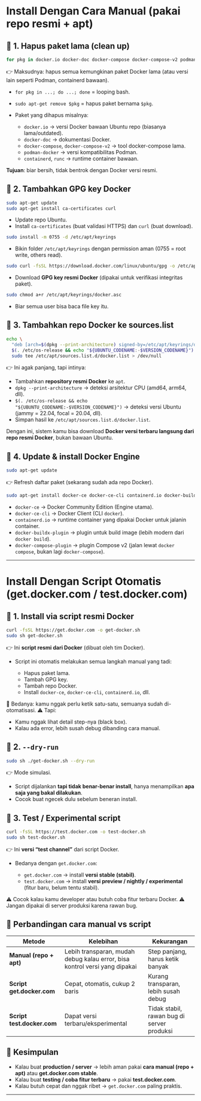 # Install Dengan Cara Manual (pakai repo resmi + apt)

## 🔹 1. Hapus paket lama (clean up)

```bash
for pkg in docker.io docker-doc docker-compose docker-compose-v2 podman-docker containerd runc; do sudo apt-get remove $pkg; done
```

👉 Maksudnya: hapus semua kemungkinan paket Docker lama (atau versi lain seperti Podman, containerd bawaan).

* `for pkg in ...; do ...; done` = looping bash.
* `sudo apt-get remove $pkg` = hapus paket bernama `$pkg`.
* Paket yang dihapus misalnya:

  * `docker.io` → versi Docker bawaan Ubuntu repo (biasanya lama/outdated).
  * `docker-doc` → dokumentasi Docker.
  * `docker-compose`, `docker-compose-v2` → tool docker-compose lama.
  * `podman-docker` → versi kompatibilitas Podman.
  * `containerd`, `runc` → runtime container bawaan.

**Tujuan**: biar bersih, tidak bentrok dengan Docker versi resmi.

## 🔹 2. Tambahkan GPG key Docker

```bash
sudo apt-get update
sudo apt-get install ca-certificates curl
```

* Update repo Ubuntu.
* Install `ca-certificates` (buat validasi HTTPS) dan `curl` (buat download).

```bash
sudo install -m 0755 -d /etc/apt/keyrings
```

* Bikin folder `/etc/apt/keyrings` dengan permission aman (0755 = root write, others read).

```bash
sudo curl -fsSL https://download.docker.com/linux/ubuntu/gpg -o /etc/apt/keyrings/docker.asc
```

* Download **GPG key resmi Docker** (dipakai untuk verifikasi integritas paket).

```bash
sudo chmod a+r /etc/apt/keyrings/docker.asc
```

* Biar semua user bisa baca file key itu.

## 🔹 3. Tambahkan repo Docker ke sources.list

```bash
echo \
  "deb [arch=$(dpkg --print-architecture) signed-by=/etc/apt/keyrings/docker.asc] https://download.docker.com/linux/ubuntu \
  $(. /etc/os-release && echo "${UBUNTU_CODENAME:-$VERSION_CODENAME}") stable" | \
  sudo tee /etc/apt/sources.list.d/docker.list > /dev/null
```

👉 Ini agak panjang, tapi intinya:

* Tambahkan **repository resmi Docker** ke `apt`.
* `dpkg --print-architecture` → deteksi arsitektur CPU (amd64, arm64, dll).
* `$(. /etc/os-release && echo "${UBUNTU_CODENAME:-$VERSION_CODENAME}")` → deteksi versi Ubuntu (jammy = 22.04, focal = 20.04, dll).
* Simpan hasil ke `/etc/apt/sources.list.d/docker.list`.

Dengan ini, sistem kamu bisa download **Docker versi terbaru langsung dari repo resmi Docker**, bukan bawaan Ubuntu.

## 🔹 4. Update & install Docker Engine

```bash
sudo apt-get update
```

👉 Refresh daftar paket (sekarang sudah ada repo Docker).

```bash
sudo apt-get install docker-ce docker-ce-cli containerd.io docker-buildx-plugin docker-compose-plugin
```

* `docker-ce` → Docker Community Edition (Engine utama).
* `docker-ce-cli` → Docker Client (CLI `docker`).
* `containerd.io` → runtime container yang dipakai Docker untuk jalanin container.
* `docker-buildx-plugin` → plugin untuk build image (lebih modern dari `docker build`).
* `docker-compose-plugin` → plugin Compose v2 (jalan lewat `docker compose`, bukan lagi `docker-compose`).

---

# Install Dengan Script Otomatis (get.docker.com / test.docker.com)

## 🔹 1. Install via script resmi Docker

```bash
curl -fsSL https://get.docker.com -o get-docker.sh
sudo sh get-docker.sh
```

👉 Ini **script resmi dari Docker** (dibuat oleh tim Docker).

* Script ini otomatis melakukan semua langkah manual yang tadi:

  * Hapus paket lama.
  * Tambah GPG key.
  * Tambah repo Docker.
  * Install `docker-ce`, `docker-ce-cli`, `containerd.io`, dll.

📌 Bedanya: kamu nggak perlu ketik satu-satu, semuanya sudah di-otomatisasi.
⚠️ Tapi:

* Kamu nggak lihat detail step-nya (black box).
* Kalau ada error, lebih susah debug dibanding cara manual.

## 🔹 2. `--dry-run`

```bash
sudo sh ./get-docker.sh --dry-run
```

👉 Mode simulasi.

* Script dijalankan **tapi tidak benar-benar install**, hanya menampilkan **apa saja yang bakal dilakukan**.
* Cocok buat ngecek dulu sebelum beneran install.

## 🔹 3. Test / Experimental script

```bash
curl -fsSL https://test.docker.com -o test-docker.sh
sudo sh test-docker.sh
```

👉 Ini **versi “test channel”** dari script Docker.

* Bedanya dengan `get.docker.com`:

  * `get.docker.com` → install **versi stable (stabil)**.
  * `test.docker.com` → install **versi preview / nightly / experimental** (fitur baru, belum tentu stabil).

⚠️ Cocok kalau kamu developer atau butuh coba fitur terbaru Docker.
⚠️ Jangan dipakai di server produksi karena rawan bug.

## 📌 Perbandingan cara manual vs script

| Metode                     | Kelebihan                                                                  | Kekurangan                                 |
| -------------------------- | -------------------------------------------------------------------------- | ------------------------------------------ |
| **Manual (repo + apt)**    | Lebih transparan, mudah debug kalau error, bisa kontrol versi yang dipakai | Step panjang, harus ketik banyak           |
| **Script get.docker.com**  | Cepat, otomatis, cukup 2 baris                                             | Kurang transparan, lebih susah debug       |
| **Script test.docker.com** | Dapat versi terbaru/eksperimental                                          | Tidak stabil, rawan bug di server produksi |

## 🔑 Kesimpulan

* Kalau buat **production / server** → lebih aman pakai **cara manual (repo + apt)** atau **get.docker.com stable**.
* Kalau buat **testing / coba fitur terbaru** → pakai **test.docker.com**.
* Kalau butuh cepat dan nggak ribet → `get.docker.com` paling praktis.

---
